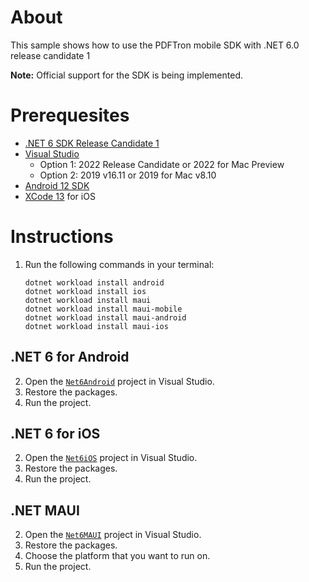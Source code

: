 # About
This sample shows how to use the PDFTron mobile SDK with .NET 6.0 release candidate 1 

**Note:** Official support for the SDK is being implemented.

# Prerequesites

* [.NET 6 SDK Release Candidate 1](https://dotnet.microsoft.com/download/dotnet/6.0)
* [Visual Studio](https://visualstudio.microsoft.com/downloads/) 
    * Option 1: 2022 Release Candidate or 2022 for Mac Preview 
    * Option 2: 2019 v16.11 or 2019 for Mac v8.10
* [Android 12 SDK](https://developer.android.com/about/versions/12/setup-sdk) 
* [XCode 13](https://developer.apple.com/xcode/) for iOS

# Instructions

1. Run the following commands in your terminal:
    ```
    dotnet workload install android
    dotnet workload install ios
    dotnet workload install maui
    dotnet workload install maui-mobile
    dotnet workload install maui-android
    dotnet workload install maui-ios
    ```

## .NET 6 for Android

2. Open the [`Net6Android`](./Net6Android) project in Visual Studio.
3. Restore the packages.
4. Run the project.

## .NET 6 for iOS

2. Open the [`Net6iOS`](./Net6iOS) project in Visual Studio.
3. Restore the packages.
4. Run the project.

## .NET MAUI

2. Open the [`Net6MAUI`](./Net6MAUI) project in Visual Studio.
3. Restore the packages.
4. Choose the platform that you want to run on.
5. Run the project.